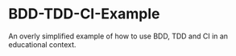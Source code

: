 # BDD-TDD-CI-Example
An overly simplified example of how to use BDD, TDD and CI in an educational context.

